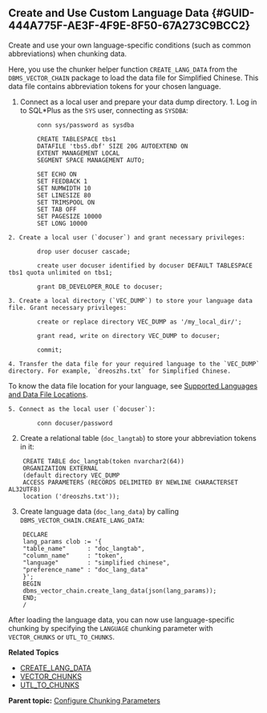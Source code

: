 ## Create and Use Custom Language Data {#GUID-444A775F-AE3F-4F9E-8F50-67A273C9BCC2}

Create and use your own language-specific conditions (such as common abbreviations) when chunking data.

Here, you use the chunker helper function `CREATE_LANG_DATA` from the `DBMS_VECTOR_CHAIN` package to load the data file for Simplified Chinese. This data file contains abbreviation tokens for your chosen language. 

  1. Connect as a local user and prepare your data dump directory.
    1. Log in to SQL*Plus as the `SYS` user, connecting as `SYSDBA`:
```
        conn sys/password as sysdba
```
```
        CREATE TABLESPACE tbs1
        DATAFILE 'tbs5.dbf' SIZE 20G AUTOEXTEND ON
        EXTENT MANAGEMENT LOCAL
        SEGMENT SPACE MANAGEMENT AUTO;
```
```
        SET ECHO ON
        SET FEEDBACK 1
        SET NUMWIDTH 10
        SET LINESIZE 80
        SET TRIMSPOOL ON
        SET TAB OFF
        SET PAGESIZE 10000
        SET LONG 10000
```
        

    2. Create a local user (`docuser`) and grant necessary privileges:
```
        drop user docuser cascade;
```
```
        create user docuser identified by docuser DEFAULT TABLESPACE tbs1 quota unlimited on tbs1;
```
```
        grant DB_DEVELOPER_ROLE to docuser;
```
        

    3. Create a local directory (`VEC_DUMP`) to store your language data file. Grant necessary privileges:
```
        create or replace directory VEC_DUMP as '/my_local_dir/';
```
```
        grant read, write on directory VEC_DUMP to docuser;
        
        commit;
```
        

    4. Transfer the data file for your required language to the `VEC_DUMP` directory. For example, `dreoszhs.txt` for Simplified Chinese.

To know the data file location for your language, see [Supported Languages and Data File Locations](supported-languages-and-data-file-locations.md#GUID-8C8AAE2F-E64A-470F-B109-BE1AC2D6E498). 

    5. Connect as the local user (`docuser`):
```
        conn docuser/password
```
        

  2. Create a relational table (`doc_langtab`) to store your abbreviation tokens in it:
```
    CREATE TABLE doc_langtab(token nvarchar2(64))
    ORGANIZATION EXTERNAL
    (default directory VEC_DUMP
    ACCESS PARAMETERS (RECORDS DELIMITED BY NEWLINE CHARACTERSET AL32UTF8)
    location ('dreoszhs.txt'));
```
    

  3. Create language data (`doc_lang_data`) by calling `DBMS_VECTOR_CHAIN.CREATE_LANG_DATA`:
```
    DECLARE
    lang_params clob := '{
    "table_name"      : "doc_langtab",
    "column_name"     : "token",
    "language"        : "simplified chinese",
    "preference_name" : "doc_lang_data"
    }';
    BEGIN
    dbms_vector_chain.create_lang_data(json(lang_params));
    END;
    /
```
    




After loading the language data, you can now use language-specific chunking by specifying the `LANGUAGE` chunking parameter with `VECTOR_CHUNKS` or `UTL_TO_CHUNKS`. 

**Related Topics**

  * [CREATE_LANG_DATA](create_lang_data.md#GUID-C9756FA9-B0B6-4750-8D9C-ADEF8B67C675)
  * [VECTOR_CHUNKS](vector_chunks.md#GUID-5927E2FA-6419-4744-A7CB-3E62DBB027AD)
  * [UTL_TO_CHUNKS](utl_to_chunks-dbms_vector_chain.md#GUID-4E145629-7098-4C7C-804F-FC85D1F24240)



**Parent topic:** [Configure Chunking Parameters](configure-chunking-parameters.md)

